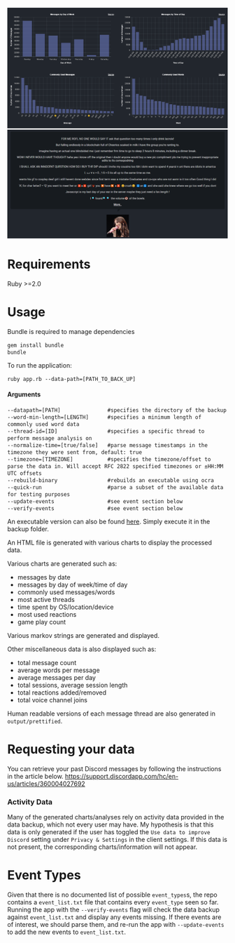 ![demo](/examples/message_analysis_charts.png)
![demo](/examples/markov.png)

# Requirements
Ruby >=2.0

# Usage
Bundle is required to manage dependencies
```
gem install bundle
bundle
```
To run the application:
```
ruby app.rb --data-path=[PATH_TO_BACK_UP]
```
#### Arguments
```
--datapath=[PATH]               #specifies the directory of the backup
--word-min-length=[LENGTH]      #specifies a minimum length of commonly used word data
--thread-id=[ID]                #specifies a specific thread to perform message analysis on
--normalize-time=[true/false]   #parse message timestamps in the timezone they were sent from, default: true
--timezone=[TIMEZONE]           #specifies the timezone/offset to parse the data in. Will accept RFC 2822 specified timezones or ±HH:MM UTC offsets
--rebuild-binary                #rebuilds an executable using ocra
--quick-run                     #parse a subset of the available data for testing purposes
--update-events                 #see event section below
--verify-events                 #see event section below
````

An executable version can also be found [here](https://github.com/Brainicism/DiscordDataParser/releases). Simply execute it in the backup folder.

An HTML file is generated with various charts to display the processed data. 

Various charts are generated such as:  

- messages by date
- messages by day of week/time of day
- commonly used messages/words
- most active threads
- time spent by OS/location/device
- most used reactions
- game play count

Various markov strings are generated and displayed.

Other miscellaneous data is also displayed such as:

- total message count
- average words per message
- average messages per day
- total sessions, average session length
- total reactions added/removed
- total voice channel joins

Human readable versions of each message thread are also generated in `output/prettified`.

# Requesting your data
You can retrieve your past Discord messages by following the instructions in the article below.
https://support.discordapp.com/hc/en-us/articles/360004027692

### Activity Data
Many of the generated charts/analyses rely on activity data provided in the data backup, which not every user may have. My hypothesis is that this data is only generated if the user has toggled the `Use data to improve Discord` setting under `Privacy & Settings` in the client settings. If this data is not present, the corresponding charts/information will not appear. 

# Event Types
Given that there is no documented list of possible `event_types`s, the repo contains a `event_list.txt` file that contains every `event_type` seen so far. Running the app with the `--verify-events` flag will check the data backup against `event_list.txt` and display any events missing. If there events are of interest, we should parse them, and re-run the app with `--update-events` to add the new events to `event_list.txt`.
